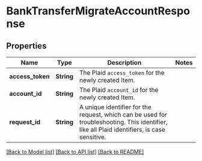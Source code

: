 # BankTransferMigrateAccountResponse

## Properties

Name | Type | Description | Notes
------------ | ------------- | ------------- | -------------
**access_token** | **String** | The Plaid `access_token` for the newly created Item. | 
**account_id** | **String** | The Plaid `account_id` for the newly created Item. | 
**request_id** | **String** | A unique identifier for the request, which can be used for troubleshooting. This identifier, like all Plaid identifiers, is case sensitive. | 

[[Back to Model list]](../README.md#documentation-for-models) [[Back to API list]](../README.md#documentation-for-api-endpoints) [[Back to README]](../README.md)


